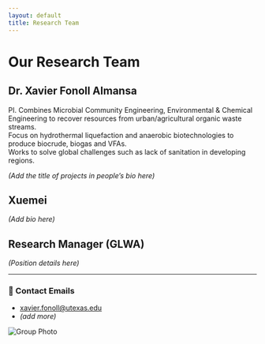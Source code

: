 ```yaml
---
layout: default
title: Research Team
---
```


# Our Research Team

## Dr. Xavier Fonoll Almansa
PI. Combines Microbial Community Engineering, Environmental & Chemical Engineering to recover resources from urban/agricultural organic waste streams.  
Focus on hydrothermal liquefaction and anaerobic biotechnologies to produce biocrude, biogas and VFAs.  
Works to solve global challenges such as lack of sanitation in developing regions.

_(Add the title of projects in people’s bio here)_

## Xuemei
_(Add bio here)_

## Research Manager (GLWA)
_(Position details here)_

---

### 📧 Contact Emails
- [xavier.fonoll@utexas.edu](mailto:xavier.fonoll@utexas.edu)
- _(add more)_

![Group Photo](path/to/full-team-photo.jpg)
